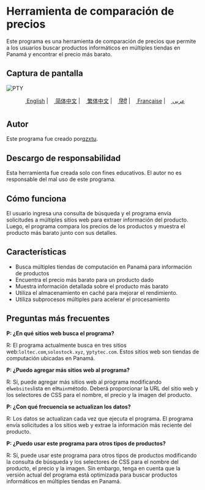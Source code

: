 # Herramienta de comparación de precios

Este programa es una herramienta de comparación de precios que permite a los usuarios buscar productos informáticos en múltiples tiendas en Panamá y encontrar el precio más barato.

## Captura de pantalla

![PTY](https://cdn.discordapp.com/attachments/1008195045960204348/1104240493560348793/PTY.png)

<div align="left">
    <p align="center">
      <a href="README.md"><img src="https://flagsapi.com/US/flat/32.png" height="11"> English</a>
      |
      <a href="README.zh-CN.md"><img src="https://flagsapi.com/CN/flat/32.png" height="11"> 简体中文</a>
      |
      <a href="README.zh-TW.md"><img src="https://flagsapi.com/TW/flat/32.png" height="11"> 繁体中文</a>
      |
      <a href="README.hi.md"><img src="https://flagsapi.com/IN/flat/32.png" height="11"> हिंदी</a>
      |
      <a href="README.fr.md"><img src="https://flagsapi.com/FR/flat/32.png" height="11"> Française</a>
      |
      <a href="README.ar.md"><img src="https://flagsapi.com/AE/flat/32.png" height="11"> عربى</a>
    </p>
</div>

# 

## Autor

Este programa fue creado por[qzxtu](https://github.com/qzxtu).

## Descargo de responsabilidad

Esta herramienta fue creada solo con fines educativos. El autor no es responsable del mal uso de este programa.

## Cómo funciona

El usuario ingresa una consulta de búsqueda y el programa envía solicitudes a múltiples sitios web para extraer información del producto. Luego, el programa compara los precios de los productos y muestra el producto más barato junto con sus detalles.

## Características

-   Busca múltiples tiendas de computación en Panamá para información de productos
-   Encuentra el precio más barato para un producto dado
-   Muestra información detallada sobre el producto más barato
-   Utiliza el almacenamiento en caché para mejorar el rendimiento.
-   Utiliza subprocesos múltiples para acelerar el procesamiento

## Preguntas más frecuentes

**P: ¿En qué sitios web busca el programa?**

R: El programa actualmente busca en tres sitios web:`loltec.com`,`solostock.xyz`, y`ptytec.com`. Estos sitios web son tiendas de computación ubicadas en Panamá.

**P: ¿Puedo agregar más sitios web al programa?**

R: Sí, puede agregar más sitios web al programa modificando el`websites`lista en el`Main`método. Deberá proporcionar la URL del sitio web y los selectores de CSS para el nombre, el precio y la imagen del producto.

**P: ¿Con qué frecuencia se actualizan los datos?**

R: Los datos se actualizan cada vez que ejecuta el programa. El programa envía solicitudes a los sitios web y extrae la información más reciente del producto.

**P: ¿Puedo usar este programa para otros tipos de productos?**

R: Sí, puede usar este programa para otros tipos de productos modificando la consulta de búsqueda y los selectores de CSS para el nombre del producto, el precio y la imagen. Sin embargo, tenga en cuenta que la versión actual del programa está optimizada para buscar productos informáticos en múltiples tiendas en Panamá.
